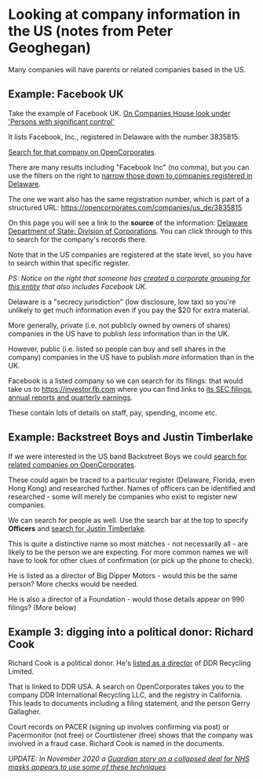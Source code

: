 # Looking at company information in the US (notes from Peter Geoghegan)

Many companies will have parents or related companies based in the US. 

## Example: Facebook UK

Take the example of Facebook UK. [On Companies House look under 'Persons with significant control'](https://beta.companieshouse.gov.uk/company/06331310/persons-with-significant-control)

It lists Facebook, Inc., registered in Delaware with the number 3835815.

[Search for that company on OpenCorporates](https://opencorporates.com/companies?jurisdiction_code=&q=Facebook%2C+Inc.&utf8=%E2%9C%93). 

There are many results including "Facebook Inc" (no comma), but you can use the filters on the right to [narrow those down to companies registered in Delaware](https://opencorporates.com/companies/us_de?q=Facebook%2C+Inc.&utf8=%E2%9C%93).

The one we want also has the same registration number, which is part of a structured URL: https://opencorporates.com/companies/us_de/3835815

On this page you will see a link to the **source** of the information: [Delaware Department of State: Division of Corporations](http://www.corp.delaware.gov/). You can click through to this to search for the company's records there. 

Note that in the US companies are registered at the state level, so you have to search within that specific register.

*PS: Notice on the right that someone has [created a corporate grouping for this entity](https://opencorporates.com/corporate_groupings/facebook) that also includes Facebook UK.*

Delaware is a "secrecy jurisdiction" (low disclosure, low tax) so you're unlikely to get much information even if you pay the $20 for extra material. 

More generally, private (i.e. not publicly owned by owners of shares) companies in the US have to publish *less* information than in the UK. 

However, public (i.e. listed so people can buy and sell shares in the company) companies in the US have to publish *more* information than in the UK.

Facebook is a listed company so we can search for its filings: that would take us to https://investor.fb.com where you can find links to [its SEC filings, annual reports and quarterly earnings](https://investor.fb.com/financials/?section=secfilings). 

These contain lots of details on staff, pay, spending, income etc.

## Example: Backstreet Boys and Justin Timberlake

If we were interested in the US band Backstreet Boys we could [search for related companies on OpenCorporates](https://opencorporates.com/companies?q=backstreet+boys&utf8=%E2%9C%93).

These could again be traced to a particular register (Delaware, Florida, even Hong Kong) and researched further. Names of officers can be identified and researched - some will merely be companies who exist to register new companies.

We can search for people as well. Use the search bar at the top to specify **Officers** and [search for Justin Timberlake](https://opencorporates.com/officers?q=justin+timberlake&utf8=%E2%9C%93).

This is quite a distinctive name so most matches - not necessarily all - are likely to be the person we are expecting. For more common names we will have to look for other clues of confirmation (or pick up the phone to check).

He is listed as a director of Big Dipper Motors - would this be the same person? More checks would be needed.

He is also a director of a Foundation - would those details appear on 990 filings? (More below)

## Example 3: digging into a political donor: Richard Cook 

Richard Cook is a political donor. He's [listed as a director](https://beta.companieshouse.gov.uk/officers/6YP-Ed7vjPHMkQNAGO9tc-jfS98/appointments) of DDR Recycling Limited.

That is linked to DDR USA. A search on OpenCorporates takes you to the company DDR International Recycling LLC, and the registry in California. This leads to documents including a filing statement, and the person Gerry Gallagher.

Court records on PACER (signing up involves confirming via post) or Pacermonitor (not free) or Courtlistener (free) shows that the company was involved in a fraud case. Richard Cook is named in the documents.

*UPDATE: In November 2020 a [Guardian story on a collapsed deal for NHS masks appears to use some of these techniques](https://www.theguardian.com/society/2020/nov/03/45m-deal-for-nhs-masks-collapses-amid-claims)*
